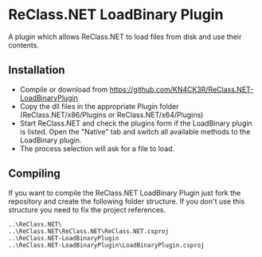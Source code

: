 # ReClass.NET LoadBinary Plugin
A plugin which allows ReClass.NET to load files from disk and use their contents.

## Installation
- Compile or download from https://github.com/KN4CK3R/ReClass.NET-LoadBinaryPlugin
- Copy the dll files in the appropriate Plugin folder (ReClass.NET/x86/Plugins or ReClass.NET/x64/Plugins)
- Start ReClass.NET and check the plugins form if the LoadBinary plugin is listed. Open the "Native" tab and switch all available methods to the LoadBinary plugin.
- The process selection will ask for a file to load.

## Compiling
If you want to compile the ReClass.NET LoadBinary Plugin just fork the repository and create the following folder structure. If you don't use this structure you need to fix the project references.

```
..\ReClass.NET\
..\ReClass.NET\ReClass.NET\ReClass.NET.csproj
..\ReClass.NET-LoadBinaryPlugin
..\ReClass.NET-LoadBinaryPlugin\LoadBinaryPlugin.csproj
```